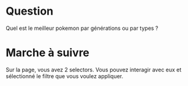 # Question

Quel est le meilleur pokemon par générations ou par types ?

# Marche à suivre

Sur la page, vous avez 2 selectors. Vous pouvez interagir avec eux et sélectionné le filtre que vous voulez appliquer.